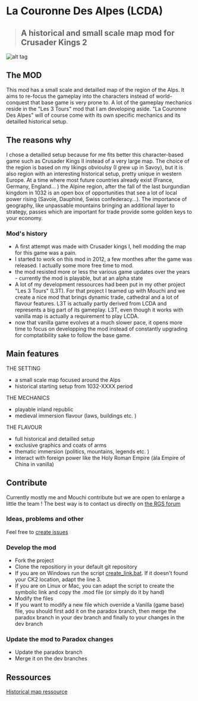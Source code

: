 # La Couronne Des Alpes (LCDA)
>## A historical and small scale map mod for Crusader Kings 2 

![alt tag](http://forum.reseau-js.com/uploads/monthly_2017_08/logo_LCDA_forum.png.1bc2c0fee218fa0da0a2bdcb676b7ac5.png)

## The MOD

This mod has a small scale and detailled map of the region of the Alps. It aims to re-focus the gameplay into the characters instead of world-conquest that base game is very prone to. 
A lot of the gameplay mechanics reside in the "Les 3 Tours" mod that I am developing aside. "La Couronne Des Alpes" will of course come with its own specific mechanics and its detailled historical setup. 

## The reasons why

I chose a detailled setup because for me fits better this character-based game such as Crusader Kings II instead of a very large map. 
The choice of the region is based on my likings obvioulsy (I grew up in Savoy), but it is also region with an interesting historical setup, pretty unique in western Europe.
At a time where most future countries already exist (France, Germany, England... ) the Alpine region, after the fall of the last burgundian kingdom in 1032 is an open box of opportunities that see a lot of local power rising (Savoie, Dauphiné, Swiss confederacy...).
The importance of geography, like unpassable mountains bringing an additional layer to strategy, passes which are important for trade provide some golden keys to your economy. 

### Mod's history

- A first attempt was made with Crusader kings I, hell modding the map for this game was a pain.
- I started to work on this mod in 2012, a few monthes after the game was released. I actually some more free time to mod. 
- the mod resisted more or less the various game updates over the years - currently the mod is playable, but at an alpha state
- A lot of my development ressources had been put in my other project "Les 3 Tours" (L3T). For that project I teamed up with Mouchi and we create a nice mod that brings dynamic trade, cathedral and a lot of flavour features.
L3T is actually partly derived from LCDA and represents a big part of its gameplay. L3T, even though it works with vanilla map is actually a requirement to play LCDA. 
- now that vanilla game evolves at a much slower pace, it opens more time to focus on developping the mod instead of constantly upgrading for comptatibility sake to follow the base game. 

## Main features

THE SETTING
- a small scale map focused around the Alps
- historical starting setup from 1032-XXXX period

THE MECHANICS
- playable inland republic
- medieval immersion flavour (laws, buildings etc. )

THE FLAVOUR
- full historical and detailled setup
- exclusive graphics and coats of arms
- thematic immersion (politics, mountains, legends etc. )
- interact with foreign power like the Holy Roman Empire (àla Empire of China in vanilla)

## Contribute
Currently mostly me and Mouchi contribute but we are open to enlarge a little the team !
The best way is to contact us directly on [the RGS forum](http://forum.reseau-js.com/profile/27689-arko-van-qlimax/)

### Ideas, problems and other
Feel free to [create issues](https://github.com/ArkoG/LCDA/issues)

### Develop the mod
- Fork the project
- Clone the repositiory in your default git repository
- If you are on Windows run the script [create_link.bat](create_link.bat). If it doesn't found your CK2 location, adapt the line 3.
- If you are on Linux or Mac, you can adapt the script to create the symbolic link and copy the .mod file (or simply do it by hand)
- Modify the files
- If you want to modify a new file which override a Vanilla (game base) file, you should first add it on the paradox branch, then merge the paradox branch in your dev branch and finally to your changes in the dev branch

### Update the mod to Paradox changes
- Update the paradox branch
- Merge it on the dev branches

## Ressources
[Historical map ressource](https://www.google.com/maps/d/viewer?mid=1MFoA8nTCr9d9S3OL0Udm1OYTdEI&ll=46.11560966556694%2C6.786117549999972&z=9) 

